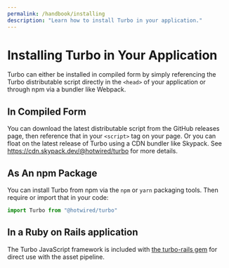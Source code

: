 ```yaml
---
permalink: /handbook/installing
description: "Learn how to install Turbo in your application."
---
```


# Installing Turbo in Your Application

Turbo can either be installed in compiled form by simply referencing the Turbo distributable script directly in the `<head>` of your application or through npm via a bundler like Webpack.

## In Compiled Form

You can download the latest distributable script from the GitHub releases page, then reference that in your `<script>` tag on your page. Or you can float on the latest release of Turbo using a CDN bundler like Skypack. See <a href="https://cdn.skypack.dev/@hotwired/turbo">https://cdn.skypack.dev/@hotwired/turbo</a> for more details.

## As An npm Package

You can install Turbo from npm via the `npm` or `yarn` packaging tools. Then require or import that in your code:

```javascript
import Turbo from "@hotwired/turbo"
```

## In a Ruby on Rails application

The Turbo JavaScript framework is included with [the turbo-rails gem](https://github.com/hotwired/turbo-rails) for direct use with the asset pipeline.
